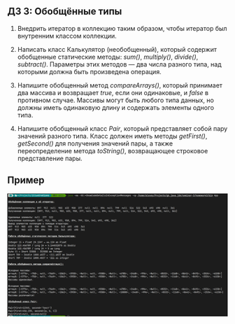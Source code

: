 ## ДЗ 3: Обобщённые типы

1. Внедрить итератор в коллекцию таким образом, чтобы итератор был внутренним
классом коллекции.

2. Написать класс Калькулятор (необобщенный), который содержит обобщенные
статические методы: *sum()*, *multiply()*, *divide()*, *subtract()*.
Параметры этих методов &mdash; два числа разного типа, над которыми должна быть
произведена операция.

3. Напишите обобщенный метод *compareArrays()*, который принимает два массива и
возвращает *true*, если они одинаковые, и *false* в противном случае.
Массивы могут быть любого типа данных, но должны иметь одинаковую длину и
содержать элементы одного типа.

4. Напишите обобщенный класс *Pair*, который представляет собой пару значений
разного типа. Класс должен иметь методы *getFirst()*, *getSecond()* для
получения значений пары, а также переопределение метода *toString()*,
возвращающее строковое представление пары.

## Пример

![Пример выполения](https://raw.githubusercontent.com/alexeycoder/illustrations/main/java-jdk-hw3/example2.png)
